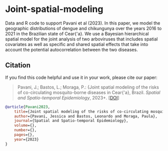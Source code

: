 # Joint-spatial-modeling

Data and R code to support Pavani et al (2023).  In this paper, we model the geographic distributions of dengue and chikungunya over the years 2016 to 2021 in the Brazilian state of Cear{\'a}. We use a Bayesian hierarchical spatial model for the joint analysis of two arboviruses that includes spatial covariates as well as specific and shared spatial effects that take into account the potential autocorrelation between the two diseases.

## Citation

If you find this code helpful and use it in your work, please cite our paper:

> Pavani, J.; Bastos, L.; Moraga, P.: {Joint spatial modeling of the risks of co-circulating mosquito-borne diseases in Cear{\'a}, Brazil. *Spatial and Spatio-temporal Epidemiology*, 2023+. [[DOI]()]

```bibtex
@article{Pavani2023,
    title={Joint spatial modeling of the risks of co-circulating mosquito-borne diseases in Cear{\'a}, Brazil},
    author={Pavani, Jessica and Bastos, Leonardo and Moraga, Paula},
    journal={Spatial and Spatio-temporal Epidemiology},
    volume={},
    number={},
    pages={},
    year={2023}
}
